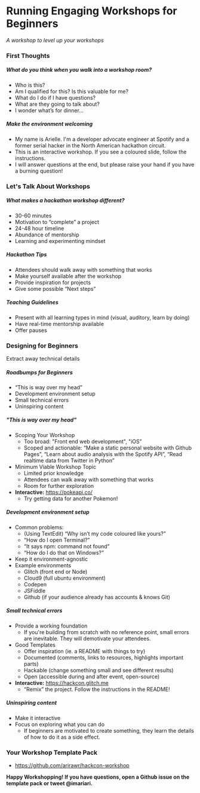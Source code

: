 # Running Engaging Workshops for Beginners
_A workshop to level up your workshops_

### First Thoughts

##### What do you think when you walk into a workshop room?
- Who is this?
- Am I qualified for this? Is this valuable for me?
- What do I do if I have questions?
- What are they going to talk about?
- I wonder what’s for dinner…

##### Make the environment welcoming
- My name is Arielle. I'm a developer advocate engineer at Spotify and a former serial hacker in the North American hackathon circuit.
- This is an interactive workshop. If you see a coloured slide, follow the instructions.
- I will answer questions at the end, but please raise your hand if you have a burning question!

### Let's Talk About Workshops

##### What makes a hackathon workshop different?
- 30-60 minutes
- Motivation to “complete” a project
- 24-48 hour timeline
- Abundance of mentorship
- Learning and experimenting mindset

##### Hackathon Tips
- Attendees should walk away with something that works
- Make yourself available after the workshop
- Provide inspiration for projects
- Give some possible “Next steps”

##### Teaching Guidelines
- Present with all learning types in mind (visual, auditory, learn by doing)
- Have real-time mentorship available
- Offer pauses

### Designing for Beginners

Extract away technical details

##### Roadbumps for Beginners
- “This is way over my head”
- Development environment setup
- Small technical errors
- Uninspiring content

##### "This is way over my head"
- Scoping Your Workshop
    - Too broad: "Front end web development", "iOS"
    - Scoped and actionable: “Make a static personal website with Github Pages”, “Learn about audio analysis with the Spotify API”, “Read realtime data from Twitter in Python”
- Minimum Viable Workshop Topic
    - Limited prior knowledge
    - Attendees can walk away with something that works
    - Room for further exploration
- __Interactive:__ https://pokeapi.co/
    - Try getting data for another Pokemon! 

##### Development environment setup
- Common problems:
    - (Using TextEdit) “Why isn’t my code coloured like yours?” 
    - “How do I open Terminal?”
    - “It says npm: command not found”
    - “How do I do that on Windows?”
- Keep it environment-agnostic
- Example environments
    - Glitch (front end or Node)
    - Cloud9 (full ubuntu environment)
    - Codepen
    - JSFiddle
    - Github (if your audience already has accounts & knows Git)

##### Small technical errors
- Provide a working foundation
    - If you're building from scratch with no reference point, small errors are inevitable. They will demotivate your attendees.
- Good Templates
    - Offer inspiration (ie. a README with things to try)
    - Documented (comments, links to resources, highlights important parts)
    - Hackable (change something small and see different results)
    - Open (accessible during and after event, open-source)
- __Interactive:__ https://hackcon.glitch.me
    - “Remix” the project. Follow the instructions in the README!

##### Uninspiring content
- Make it interactive
- Focus on exploring what you can do
    - If beginners are motivated to create something, they learn the details of how to do it as a side effect.

### Your Workshop Template Pack
- https://github.com/arirawr/hackcon-workshop

__Happy Workshopping! If you have questions, open a Github issue on the template pack or tweet @imariari.__
